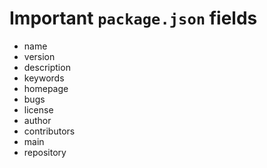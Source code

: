 # Important `package.json` fields

-   name
-   version
-   description
-   keywords
-   homepage
-   bugs
-   license
-   author
-   contributors
-   main
-   repository

